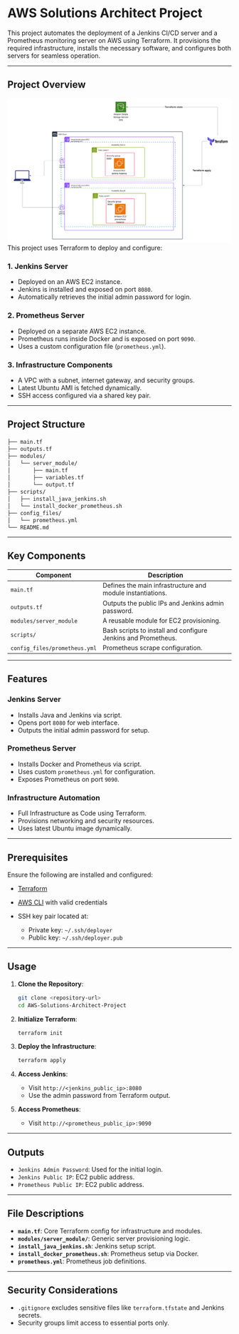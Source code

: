 # AWS Solutions Architect Project

This project automates the deployment of a Jenkins CI/CD server and a Prometheus monitoring server on AWS using Terraform. It provisions the required infrastructure, installs the necessary software, and configures both servers for seamless operation.

---

## Project Overview

![Infrastructure Diagram](Cloud-Architecture.png)
This project uses Terraform to deploy and configure:

### 1. Jenkins Server
- Deployed on an AWS EC2 instance.
- Jenkins is installed and exposed on port `8080`.
- Automatically retrieves the initial admin password for login.

### 2. Prometheus Server
- Deployed on a separate AWS EC2 instance.
- Prometheus runs inside Docker and is exposed on port `9090`.
- Uses a custom configuration file (`prometheus.yml`).

### 3. Infrastructure Components
- A VPC with a subnet, internet gateway, and security groups.
- Latest Ubuntu AMI is fetched dynamically.
- SSH access configured via a shared key pair.

---

## Project Structure

```plaintext
├── main.tf
├── outputs.tf
├── modules/
│   └── server_module/
│       ├── main.tf
│       ├── variables.tf
│       └── output.tf
├── scripts/
│   ├── install_java_jenkins.sh
│   └── install_docker_prometheus.sh
├── config_files/
│   └── prometheus.yml
└── README.md
```

---

## Key Components

| Component                     | Description                                                   |
| ----------------------------- | ------------------------------------------------------------- |
| `main.tf`                     | Defines the main infrastructure and module instantiations.    |
| `outputs.tf`                  | Outputs the public IPs and Jenkins admin password.            |
| `modules/server_module`       | A reusable module for EC2 provisioning.                       |
| `scripts/`                    | Bash scripts to install and configure Jenkins and Prometheus. |
| `config_files/prometheus.yml` | Prometheus scrape configuration.                              |

---

## Features

### Jenkins Server

* Installs Java and Jenkins via script.
* Opens port `8080` for web interface.
* Outputs the initial admin password for setup.

### Prometheus Server

* Installs Docker and Prometheus via script.
* Uses custom `prometheus.yml` for configuration.
* Exposes Prometheus on port `9090`.

### Infrastructure Automation

* Full Infrastructure as Code using Terraform.
* Provisions networking and security resources.
* Uses latest Ubuntu image dynamically.

---

## Prerequisites

Ensure the following are installed and configured:

* [Terraform](https://developer.hashicorp.com/terraform/downloads)
* [AWS CLI](https://docs.aws.amazon.com/cli/latest/userguide/getting-started-install.html) with valid credentials
* SSH key pair located at:

  * Private key: `~/.ssh/deployer`
  * Public key: `~/.ssh/deployer.pub`

---

## Usage

1. **Clone the Repository**:

   ```bash
   git clone <repository-url>
   cd AWS-Solutions-Architect-Project
   ```

2. **Initialize Terraform**:

   ```bash
   terraform init
   ```

3. **Deploy the Infrastructure**:

   ```bash
   terraform apply
   ```

4. **Access Jenkins**:

   * Visit `http://<jenkins_public_ip>:8080`
   * Use the admin password from Terraform output.

5. **Access Prometheus**:

   * Visit `http://<prometheus_public_ip>:9090`

---

## Outputs

* `Jenkins Admin Password`: Used for the initial login.
* `Jenkins Public IP`: EC2 public address.
* `Prometheus Public IP`: EC2 public address.

---

## File Descriptions

* **`main.tf`**: Core Terraform config for infrastructure and modules.
* **`modules/server_module/`**: Generic server provisioning logic.
* **`install_java_jenkins.sh`**: Jenkins setup script.
* **`install_docker_prometheus.sh`**: Prometheus setup via Docker.
* **`prometheus.yml`**: Prometheus job definitions.

---

## Security Considerations

* `.gitignore` excludes sensitive files like `terraform.tfstate` and Jenkins secrets.
* Security groups limit access to essential ports only.
